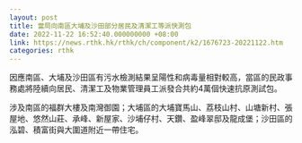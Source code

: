 ```yaml
---
layout: post
title: 當局向南區大埔及沙田部分居民及清潔工等派快測包
date: 2022-11-22 16:52:40.000000000 +08:00
link: https://news.rthk.hk/rthk/ch/component/k2/1676723-20221122.htm
categories: rthk
---
```


因應南區、大埔及沙田區有污水檢測結果呈陽性和病毒量相對較高，當區的民政事務處將陸續向居民、清潔工及物業管理員工派發合共約4萬個快速抗原測試包。

涉及南區的福群大樓及南灣御園；大埔區的大埔寶馬山、荔枝山村、山塘新村、張屋地、悠然山莊、承峰、新屋家、沙埔仔村、天鑽、盈峰翠邸及龍成堡；沙田區的泓碧、積富街與大圍道附近一帶住宅。
